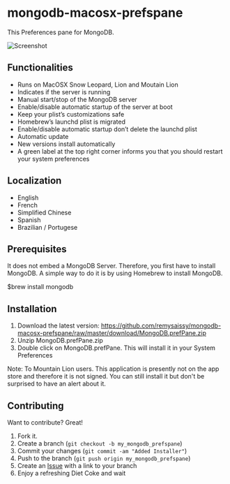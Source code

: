 mongodb-macosx-prefspane
========================

This Preferences pane for MongoDB.

![Screenshot](https://github.com/remysaissy/mongodb-macosx-prefspane/raw/master/doc/screenshot%20started.png)

Functionalities
---------------

* Runs on MacOSX Snow Leopard, Lion and Moutain Lion
* Indicates if the server is running
* Manual start/stop of the MongoDB server
* Enable/disable automatic startup of the server at boot
* Keep your plist’s customizations safe
* Homebrew’s launchd plist is migrated
* Enable/disable automatic startup don’t delete the launchd plist
* Automatic update
* New versions install automatically
* A green label at the top right corner informs you that you should restart your system preferences

Localization
------------

* English
* French
* Simplified Chinese
* Spanish
* Brazilian / Portugese

Prerequisites
-------------

It does not embed a MongoDB Server. Therefore, you first have to install MongoDB.
A simple way to do it is by using Homebrew to install MongoDB.

$brew install mongodb

Installation
------------

1.	Download the latest version: https://github.com/remysaissy/mongodb-macosx-prefspane/raw/master/download/MongoDB.prefPane.zip
2.	Unzip MongoDB.prefPane.zip
3.	Double click on MongoDB.prefPane. This will install it in your System Preferences

Note: To Mountain Lion users. This application is presently not on the app store and therefore it is not signed. You can still install it but don't be surprised to have an alert about it.

Contributing
------------

Want to contribute? Great!

1. Fork it.
2. Create a branch (`git checkout -b my_mongodb_prefspane`)
3. Commit your changes (`git commit -am "Added Installer"`)
4. Push to the branch (`git push origin my_mongodb_prefspane`)
5. Create an [Issue][1] with a link to your branch
6. Enjoy a refreshing Diet Coke and wait

[1]: https://github.com/remysaissy/mongodb-macosx-prefspane/issues
